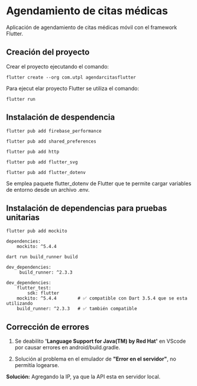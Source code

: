 # Agendamiento de citas médicas
Aplicación de agendamiento de citas médicas móvil con el framework Flutter.

## Creación del proyecto
Crear el proyecto ejecutando el comando:

    flutter create --org com.utpl agendarcitasflutter

Para ejecut elar proyecto Flutter se utiliza el comando:

	flutter run

## Instalación de despendencia

    flutter pub add firebase_performance

	flutter pub add shared_preferences
	
	flutter pub add http
	
	flutter pub add flutter_svg

	flutter pub add flutter_dotenv

Se emplea paquete flutter_dotenv de Flutter que te permite cargar variables de entorno desde un archivo .env.

## Instalación de dependencias para pruebas unitarias

	flutter pub add mockito

	dependencies:
  		mockito: ^5.4.4

	dart run build_runner build

	dev_dependencies:
 		 build_runner: ^2.3.3

	dev_dependencies:
		flutter_test:
			sdk: flutter
		mockito: ^5.4.4        # ✅ compatible con Dart 3.5.4 que se esta utilizando
		build_runner: ^2.3.3   # ✅ también compatible

## Corrección de errores
1. Se deabilito **'Language Support for Java(TM) by Red Hat'** en VScode por causar errores en android/build.gradle.

2. Solución al problema en el emulador de **"Error en el servidor"**, no permitía logearse.

**Solución:**
Agregando la IP, ya que la API esta en servidor local.